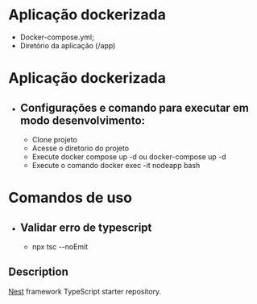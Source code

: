 # Aplicação dockerizada
- Docker-compose.yml;
- Diretório da aplicação (/app)

# Aplicação dockerizada
- ## Configurações e comando para executar em modo desenvolvimento:
  - Clone projeto
  - Acesse o diretorio do projeto
  - Execute docker compose up -d ou docker-compose up -d
  - Execute o comando docker exec -it nodeapp bash
# Comandos de uso
- ## Validar erro de typescript
  - npx tsc --noEmit 

## Description

[Nest](https://github.com/nestjs/nest) framework TypeScript starter repository.
